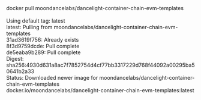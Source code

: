 <div id="termynal" data-termynal>
  <span data-ty="input"><span class="file-path"></span>docker pull moondancelabs/dancelight-container-chain-evm-templates</span>
  <span data-ty>
    <br> 
    <br> Using default tag: latest
    <br> latest: Pulling from moondancelabs/dancelight-container-chain-evm-templates
    <br> 31ad3619f756: Already exists 
    <br> 8f3d9759dcde: Pull complete 
    <br> de5eaba9b289: Pull complete 
    <br> Digest: sha256:4930d631a8ac7f7852754d4cf77bb3317229d768f44092a00295ba50641b2a33
    <br> Status: Downloaded newer image for moondancelabs/dancelight-container-chain-evm-templates
    <br> docker.io/moondancelabs/dancelight-container-chain-evm-templates:latest
  </span>
</div>
